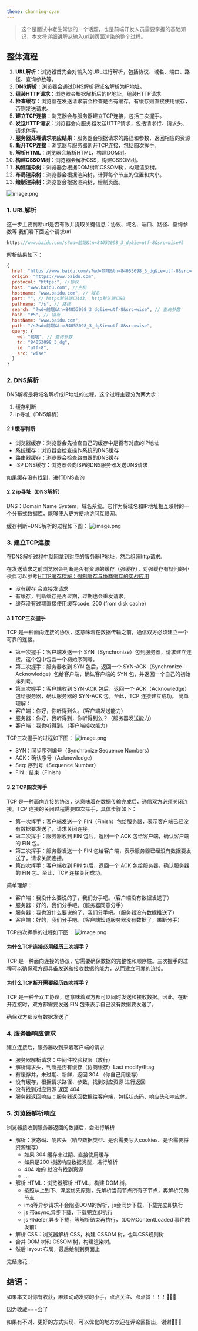```yaml
---
theme: channing-cyan
---
```


> 这个是面试中老生常谈的一个话题，也是前端开发人员需要掌握的基础知识，本文将详细讲解从输入url到页面渲染的整个过程。

## 整体流程

1. **URL解析**：浏览器首先会对输入的URL进行解析，包括协议、域名、端口、路径、查询参数等。
2. **DNS解析**：浏览器会通过DNS解析将域名解析为IP地址。
3. **组装HTTP请求**：浏览器会根据解析后的IP地址，组装HTTP请求
4. **检查缓存**：浏览器在发送请求前会检查是否有缓存，有缓存则直接使用缓存，否则发送请求。
5. **建立TCP连接**：浏览器会与服务器建立TCP连接，包括三次握手。
6. **发送HTTP请求**：浏览器会向服务器发送HTTP请求，包括请求行、请求头、请求体等。
7. **服务器处理请求响应结果**：服务器会根据请求的路径和参数，返回相应的资源
8. **断开TCP连接**：浏览器与服务器断开TCP连接，包括四次挥手。
9. **解析HTML**：浏览器会解析HTML，构建DOM树。
10. **构建CSSOM树**：浏览器会解析CSS，构建CSSOM树。
11. **构建渲染树**：浏览器会根据DOM树和CSSOM树，构建渲染树。
12. **布局渲染树**：浏览器会根据渲染树，计算每个节点的位置和大小。
13. **绘制渲染树**：浏览器会根据渲染树，绘制页面。

![image.png](https://p0-xtjj-private.juejin.cn/tos-cn-i-73owjymdk6/b5b99143c2084d39844ec6ea199c0f87~tplv-73owjymdk6-jj-mark-v1:0:0:0:0:5o6Y6YeR5oqA5pyv56S-5Yy6IEAg56iL5bqP5ZGY5bCP5piT:q75.awebp?policy=eyJ2bSI6MywidWlkIjoiMjAzMjM0NDc0NDg1NzEyNyJ9&rk3s=e9ecf3d6&x-orig-authkey=f32326d3454f2ac7e96d3d06cdbb035152127018&x-orig-expires=1724146087&x-orig-sign=0BioHYL1nbQcJcvF3oCaffhFVfQ%3D)
### 1. URL解析
这一步主要判断url是否有效并提取关键信息：协议、域名、端口、路径、查询参数等
我们看下面这个请求url
```js
https://www.baidu.com/s?wd=前端&tn=84053098_3_dg&ie=utf-8&src=wise#5
```
解析结果如下：
```js
{
  href: "https://www.baidu.com/s?wd=前端&tn=84053098_3_dg&ie=utf-8&src=wise#5",
  origin: "https://www.baidu.com",
  protocol: "https:", //协议
  host: "www.baidu.com", //主机
  hostname: "www.baidu.com", // 域名
  port: "", // https默认端口443， http默认端口80
  pathname: "/s", // 路径
  search: "?wd=前端&tn=84053098_3_dg&ie=utf-8&src=wise", // 查询参数
  hash: "#5", // 锚点
  hostName: "www.baidu.com",
  path: "/s?wd=前端&tn=84053098_3_dg&ie=utf-8&src=wise",
  query: {
    wd: "前端", // 查询参数
    tn: "84053098_3_dg",
    ie: "utf-8",
    src: "wise"
  }
}
```
### 2. DNS解析
DNS解析是将域名解析成IP地址的过程。这个过程主要分为两大步：
1. 缓存判断
2. ip寻址（DNS解析）
#### 2.1 缓存判断
- 浏览器缓存：浏览器会先检查自己的缓存中是否有对应的IP地址
- 系统缓存：浏览器会检查操作系统的DNS缓存
- 路由器缓存：浏览器会检查路由器的DNS缓存
- ISP DNS缓存：浏览器会向ISP的DNS服务器发送DNS请求

如果缓存没有找到，进行DNS查询

#### 2.2 ip寻址（DNS解析）
DNS：Domain Name System，域名系统。它作为将域名和IP地址相互映射的一个分布式数据库，能够使人更方便地访问互联网。

缓存判断+DNS解析的过程如下图：
![image.png](https://p0-xtjj-private.juejin.cn/tos-cn-i-73owjymdk6/54c464fe801444b8a13e49c84edc4cf6~tplv-73owjymdk6-jj-mark-v1:0:0:0:0:5o6Y6YeR5oqA5pyv56S-5Yy6IEAg56iL5bqP5ZGY5bCP5piT:q75.awebp?policy=eyJ2bSI6MywidWlkIjoiMjAzMjM0NDc0NDg1NzEyNyJ9&rk3s=e9ecf3d6&x-orig-authkey=f32326d3454f2ac7e96d3d06cdbb035152127018&x-orig-expires=1724142648&x-orig-sign=2ENGr6dA4sanWBWoVMA7kHXPSHM%3D)



### 3. 建立TCP连接
在DNS解析过程中就回拿到对应的服务器IP地址，然后组装http请求.

在发送请求之前浏览器会判断是否有资源的缓存（强缓存），对强缓存有疑问的小伙伴可以参考[HTTP缓存探秘：强制缓存与协商缓存的实战应用](https://juejin.cn/post/7203880677196070973)

- 没有缓存 会直接发请求
- 有缓存，判断缓存是否过期，过期也会重发请求，
- 缓存没有过期直接使用缓存code: 200 (from disk cache)


#### 3.1 TCP三次握手
TCP 是一种面向连接的协议，这意味着在数据传输之前，通信双方必须建立一个可靠的连接。
- 第一次握手：客户端发送一个 SYN（Synchronize）包到服务器，请求建立连接。这个包中包含一个初始序列号。
- 第二次握手：服务器收到 SYN 包后，返回一个 SYN-ACK（Synchronize-Acknowledge）包给客户端，确认客户端的 SYN 包，并返回一个自己的初始序列号。
- 第三次握手：客户端收到 SYN-ACK 包后，返回一个 ACK（Acknowledge）包给服务器，确认服务器的 SYN-ACK 包。至此，TCP 连接建立成功。
简单理解：
- 客户端：你好，你听得到么。（客户端发送能力）
- 服务器：你好，我听得到，你听得到么？（服务器发送能力）
- 客户端：我也听得到。（客户端接收能力）


TCP三次握手的过程如下图：
![image.png](https://p0-xtjj-private.juejin.cn/tos-cn-i-73owjymdk6/bef37eb11bb64f518e45f6f66fc3257d~tplv-73owjymdk6-jj-mark-v1:0:0:0:0:5o6Y6YeR5oqA5pyv56S-5Yy6IEAg56iL5bqP5ZGY5bCP5piT:q75.awebp?policy=eyJ2bSI6MywidWlkIjoiMjAzMjM0NDc0NDg1NzEyNyJ9&rk3s=e9ecf3d6&x-orig-authkey=f32326d3454f2ac7e96d3d06cdbb035152127018&x-orig-expires=1724143389&x-orig-sign=JHqsxcnKalzrAH91FpnDmoufi7Q%3D)

- SYN：同步序列编号（Synchronize Sequence Numbers）
- ACK：确认序号（Acknowledge）
- Seq: 序列号（Sequence Number）
- FIN：结束（Finish）

#### 3.2 TCP四次挥手
TCP 是一种面向连接的协议，这意味着在数据传输完成后，通信双方必须关闭连接。TCP 连接的关闭过程需要四次挥手，具体步骤如下：

- 第一次挥手：客户端发送一个 FIN（Finish）包给服务器，表示客户端已经没有数据要发送了，请求关闭连接。
- 第二次挥手：服务器收到 FIN 包后，返回一个 ACK 包给客户端，确认客户端的 FIN 包。
- 第三次挥手：服务器发送一个 FIN 包给客户端，表示服务器已经没有数据要发送了，请求关闭连接。
- 第四次挥手：客户端收到 FIN 包后，返回一个 ACK 包给服务器，确认服务器的 FIN 包。至此，TCP 连接关闭成功。

简单理解：
- 客户端：我没什么要说的了，我们分手吧。（客户端没有数据发送了）
- 服务器：好的，我们分手吧。（服务器同意分手）
- 服务器：我也没什么要说的了，我们分手吧。（服务器没有数据推送了）
- 客户端：好的，我们分手吧。（客户端知道服务器没有数据了，果断分手）

TCP四次挥手的过程如下图：
![image.png](https://p0-xtjj-private.juejin.cn/tos-cn-i-73owjymdk6/0964745c71ef4a2d908f215383bbecea~tplv-73owjymdk6-jj-mark-v1:0:0:0:0:5o6Y6YeR5oqA5pyv56S-5Yy6IEAg56iL5bqP5ZGY5bCP5piT:q75.awebp?policy=eyJ2bSI6MywidWlkIjoiMjAzMjM0NDc0NDg1NzEyNyJ9&rk3s=e9ecf3d6&x-orig-authkey=f32326d3454f2ac7e96d3d06cdbb035152127018&x-orig-expires=1724144291&x-orig-sign=6dKedDUAfIquz2cxaWMSHa5Gx9Y%3D)


#### 为什么TCP连接必须经历三次握手？
TCP 是一种面向连接的协议，它需要确保数据的完整性和顺序性。三次握手的过程可以确保双方都具备发送和接收数据的能力，从而建立可靠的连接。

#### 为什么TCP断开需要经历四次挥手？
TCP 是一种全双工协议，这意味着双方都可以同时发送和接收数据。因此，在断开连接时，双方都需要发送 FIN 包来表示自己没有数据要发送了。

确保双方都没有数据发送了

### 4. 服务器响应请求
建立连接后，服务器收到来着客户端的请求
- 服务器解析请求：中间件校验权限（放行）
- 解析请求头，判断是否有缓存（协商缓存）Last modify\Etag
- 有缓存并，未过期、新鲜，返回 304 （你自己用缓存）
- 没有缓存，根据请求路径、参数，找到对应资源 进行返回
- 没有找到对应资源 返回 404
- 服务器返回响应：服务器返回数据给客户端，包括状态码、响应头和响应体。

### 5. 浏览器解析响应
浏览器接收到服务器返回的数据后，会进行解析
- 解析：状态码、响应头（响应数据类型、是否需要写入cookies、是否需要将资源缓存）
    - 如果 304 缓存未过期、直接使用缓存
    - 如果是200 根据响应数据类型，进行解析
    - 404 啥的 就没有找到资源
    - ...
- 解析 HTML：浏览器解析 HTML，构建 DOM 树。
    - 按照从上到下、深度优先原则，先解析当前节点所有子节点，再解析兄弟节点
    - img等异步请求不会阻塞DOM的解析，js会同步下载，下载完立即执行
    - js 带async,异步下载，下载完立即执行
    - js 带defer,异步下载，等解析结束再执行，（DOMContentLoaded 事件触发前）
- 解析 CSS：浏览器解析 CSS，构建 CSSOM 树，也叫CSS规则树
- 合并 DOM 树和 CSSOM 树，构建渲染树。
- 然后 layout 布局，最后绘制到页面上

完结撒花...
## 结语：
如果本文对你有收获，麻烦动动发财的小手，点点关注、点点赞！！！👻👻👻

因为收藏===会了

如果有不对、更好的方式实现、可以优化的地方欢迎在评论区指出，谢谢👾👾👾


